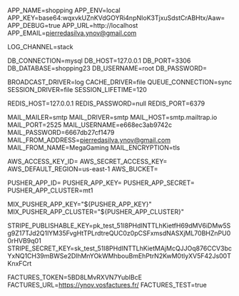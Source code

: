 APP_NAME=shopping
APP_ENV=local
APP_KEY=base64:wqxvkUZnKVdGOYRi4npNIoK3TjxuSdstCrABHtx/Aaw=
APP_DEBUG=true
APP_URL=http://localhost
APP_EMAIL=pierredasilva.ynov@gmail.com

LOG_CHANNEL=stack

DB_CONNECTION=mysql
DB_HOST=127.0.0.1
DB_PORT=3306
DB_DATABASE=shopping23
DB_USERNAME=root
DB_PASSWORD=

BROADCAST_DRIVER=log
CACHE_DRIVER=file
QUEUE_CONNECTION=sync
SESSION_DRIVER=file
SESSION_LIFETIME=120

REDIS_HOST=127.0.0.1
REDIS_PASSWORD=null
REDIS_PORT=6379

MAIL_MAILER=smtp
MAIL_DRIVER=smtp
MAIL_HOST=smtp.mailtrap.io
MAIL_PORT=2525
MAIL_USERNAME=e668ec3ab9742c
MAIL_PASSWORD=6667db27cf1479
MAIL_FROM_ADDRESS=pierredasilva.ynov@gmail.com
MAIL_FROM_NAME=MegaGaming
MAIL_ENCRYPTION=tls

AWS_ACCESS_KEY_ID=
AWS_SECRET_ACCESS_KEY=
AWS_DEFAULT_REGION=us-east-1
AWS_BUCKET=

PUSHER_APP_ID=
PUSHER_APP_KEY=
PUSHER_APP_SECRET=
PUSHER_APP_CLUSTER=mt1

MIX_PUSHER_APP_KEY="${PUSHER_APP_KEY}"
MIX_PUSHER_APP_CLUSTER="${PUSHER_APP_CLUSTER}"

STRIPE_PUBLISHABLE_KEY=pk_test_51I8PHdINTTLhKietfH69dMV6iDMw5Sg9Z17TJd2Q1lYM35FvgHtTPLrdtreQUC0z0pCSFxmsdNASXjML70BHZnPU00rHVB9q01
STRIPE_SECRET_KEY=sk_test_51I8PHdINTTLhKietMAjMcQJJOq876CCV3bcYxNQ1CH39mBWSe2DlhMnYOkWMhbouBmEhPtrN2KwM0tlyXV5F42Js00TKnxFCrt

FACTURES_TOKEN=5BD8LMvRXVN7YubIBcE
FACTURES_URL=https://ynov.vosfactures.fr/
FACTURES_TEST=true

